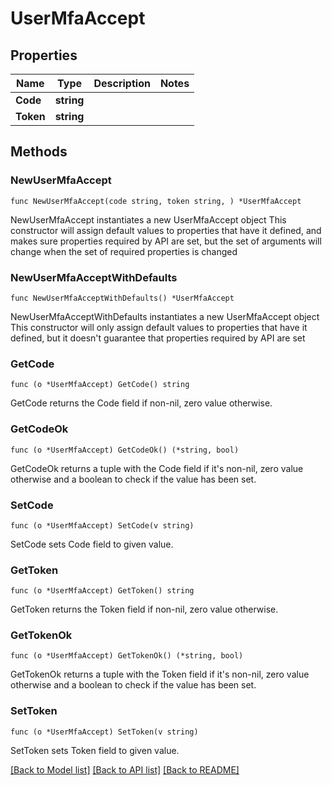 # UserMfaAccept

## Properties

Name | Type | Description | Notes
------------ | ------------- | ------------- | -------------
**Code** | **string** |  | 
**Token** | **string** |  | 

## Methods

### NewUserMfaAccept

`func NewUserMfaAccept(code string, token string, ) *UserMfaAccept`

NewUserMfaAccept instantiates a new UserMfaAccept object
This constructor will assign default values to properties that have it defined,
and makes sure properties required by API are set, but the set of arguments
will change when the set of required properties is changed

### NewUserMfaAcceptWithDefaults

`func NewUserMfaAcceptWithDefaults() *UserMfaAccept`

NewUserMfaAcceptWithDefaults instantiates a new UserMfaAccept object
This constructor will only assign default values to properties that have it defined,
but it doesn't guarantee that properties required by API are set

### GetCode

`func (o *UserMfaAccept) GetCode() string`

GetCode returns the Code field if non-nil, zero value otherwise.

### GetCodeOk

`func (o *UserMfaAccept) GetCodeOk() (*string, bool)`

GetCodeOk returns a tuple with the Code field if it's non-nil, zero value otherwise
and a boolean to check if the value has been set.

### SetCode

`func (o *UserMfaAccept) SetCode(v string)`

SetCode sets Code field to given value.


### GetToken

`func (o *UserMfaAccept) GetToken() string`

GetToken returns the Token field if non-nil, zero value otherwise.

### GetTokenOk

`func (o *UserMfaAccept) GetTokenOk() (*string, bool)`

GetTokenOk returns a tuple with the Token field if it's non-nil, zero value otherwise
and a boolean to check if the value has been set.

### SetToken

`func (o *UserMfaAccept) SetToken(v string)`

SetToken sets Token field to given value.



[[Back to Model list]](../README.md#documentation-for-models) [[Back to API list]](../README.md#documentation-for-api-endpoints) [[Back to README]](../README.md)


